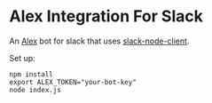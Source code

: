 # Alex Integration For Slack

An [Alex](http://alexjs.com/) bot for slack that uses [slack-node-client](https://github.com/slackhq/node-slack-client).

Set up:

```
npm install
export ALEX_TOKEN="your-bot-key"
node index.js
```

